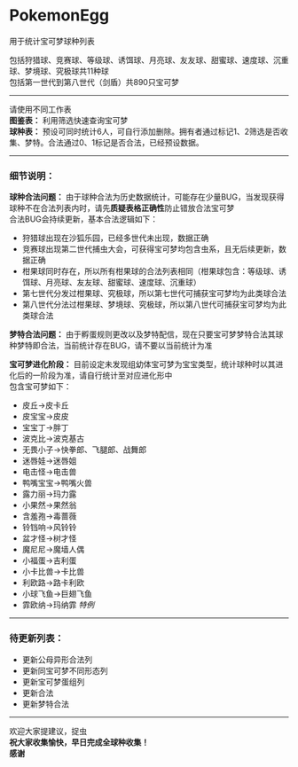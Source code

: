 # PokemonEgg
用于统计宝可梦球种列表  

包括狩猎球、竞赛球、等级球、诱饵球、月亮球、友友球、甜蜜球、速度球、沉重球、梦境球、究极球共11种球  
包括第一世代到第八世代（剑盾）共890只宝可梦  

***  

请使用不同工作表  
**图鉴表：** 利用筛选快速查询宝可梦  
**球种表：** 预设可同时统计6人，可自行添加删除。拥有者通过标记1、2筛选是否收集、梦特。合法通过0、1标记是否合法，已经预设数据。  

***
### 细节说明：  

**球种合法问题：** 由于球种合法为历史数据统计，可能存在少量BUG，当发现获得球种不在合法列表内时，请先**质疑表格正确性**防止错放合法宝可梦  
合法BUG会持续更新，基本合法逻辑如下：  
* 狩猎球出现在沙狐乐园，已经多世代未出现，数据正确
* 竞赛球出现第二世代捕虫大会，可获得宝可梦均包含虫系，且无后续更新，数据正确
* 柑果球同时存在，所以所有柑果球的合法列表相同（柑果球包含：等级球、诱饵球、月亮球、友友球、甜蜜球、速度球、沉重球）
* 第七世代分发过柑果球、究极球，所以第七世代可捕获宝可梦均为此类球合法
* 第八世代分法过柑果球、梦境球、究极球，所以第八世代可捕获宝可梦均为此类球合法

**梦特合法问题：** 由于孵蛋规则更改以及梦特配信，现在只要宝可梦梦特合法其球种梦特即合法，当前统计存在BUG，请不要以当前统计为准

**宝可梦进化阶段：** 目前设定未发现组幼体宝可梦为宝宝类型，统计球种时以其进化后的一阶段为准，请自行统计至对应进化形中  
包含宝可梦如下：  
* 皮丘→皮卡丘
* 皮宝宝→皮皮
* 宝宝丁→胖丁
* 波克比→波克基古
* 无畏小子→快拳郎、飞腿郎、战舞郎
* 迷唇娃→迷唇姐
* 电击怪→电击兽
* 鸭嘴宝宝→鸭嘴火兽
* 露力丽→玛力露
* 小果然→果然翁
* 含羞孢→毒蔷薇
* 铃铛响→风铃铃
* 盆才怪→树才怪
* 魔尼尼→魔墙人偶
* 小福蛋→吉利蛋
* 小卡比兽→卡比兽
* 利欧路→路卡利欧
* 小球飞鱼→巨翅飞鱼
* 霏欧纳→玛纳霏 *特例*  

***
### 待更新列表：

* 更新公母异形合法列
* 更新同宝可梦不同形态列
* 更新宝可梦蛋组列
* 更新合法
* 更新梦特合法

***  
欢迎大家提建议，捉虫  
**祝大家收集愉快，早日完成全球种收集！**  
**感谢** 



